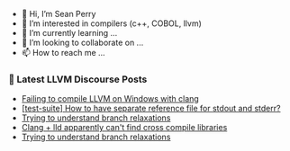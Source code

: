- 👋 Hi, I’m Sean Perry
- 👀 I’m interested in compilers (c++, COBOL, llvm)
- 🌱 I’m currently learning ...
- 💞️ I’m looking to collaborate on ...
- 📫 How to reach me ...

<!---
s66perry/s66perry is a ✨ special ✨ repository because its `README.md` (this file) appears on your GitHub profile.
You can click the Preview link to take a look at your changes.
--->
### 📕 Latest LLVM Discourse Posts

<!-- DISCOURSE-LLVM:START -->
- [Failing to compile LLVM on Windows with clang](https://discourse.llvm.org/t/failing-to-compile-llvm-on-windows-with-clang/79422#post_14)
- [[test-suite] How to have separate reference file for stdout and stderr?](https://discourse.llvm.org/t/test-suite-how-to-have-separate-reference-file-for-stdout-and-stderr/79446#post_1)
- [Trying to understand branch relaxations](https://discourse.llvm.org/t/trying-to-understand-branch-relaxations/79442#post_9)
- [Clang + lld apparently can&#39;t find cross compile libraries](https://discourse.llvm.org/t/clang-lld-apparently-cant-find-cross-compile-libraries/79389#post_7)
- [Trying to understand branch relaxations](https://discourse.llvm.org/t/trying-to-understand-branch-relaxations/79442#post_8)
<!-- DISCOURSE-LLVM:END -->
